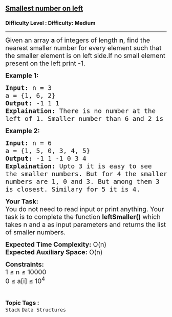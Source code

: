 <h2><a href="https://www.geeksforgeeks.org/problems/smallest-number-on-left3403/1?page=1&difficulty%5B%5D=1&category%5B%5D=Stack&sortBy=submissions">Smallest number on left</a></h2><h3>Difficulty Level : Difficulty: Medium</h3><hr><div class="problems_problem_content__Xm_eO"><p><span style="font-size:20px">Given an array <strong>a&nbsp;</strong>of integers of length <strong>n</strong>, find the nearest smaller number for every element such that the smaller element is on left side.If no small element present on the left print -1.</span></p>

<p><strong><span style="font-size:20px">Example 1:</span></strong></p>

<pre><span style="font-size:20px"><strong>Input:</strong> n = 3
a = {1, 6, 2}
<strong>Output:</strong> -1 1 1
<strong>Explaination:</strong> There is no number at the 
left of 1. Smaller number than 6 and 2 is 1.</span></pre>

<p><strong><span style="font-size:20px">Example 2:</span></strong></p>

<pre><span style="font-size:20px"><strong>Input:</strong> n = 6
a = {1, 5, 0, 3, 4, 5}
<strong>Output:</strong> -1 1 -1 0 3 4
<strong>Explaination:</strong> Upto 3 it is easy to see 
the smaller numbers. But for 4 the smaller 
numbers are 1, 0 and 3. But among them 3 
is closest. Similary for 5 it is 4.</span></pre>

<p><span style="font-size:20px"><strong>Your Task:</strong><br>
You do not need to read input or print anything. Your task is to complete the function <strong>leftSmaller()</strong> which takes n and a as input parameters and returns the list of smaller numbers.</span></p>

<p><span style="font-size:20px"><strong>Expected Time Complexity:</strong> O(n)<br>
<strong>Expected Auxiliary Space:</strong> O(n)</span></p>

<p><span style="font-size:20px"><strong>Constraints:</strong><br>
1 ≤ n ≤ 10000<br>
0 ≤ a[i] ≤ 10<sup>4</sup>&nbsp;&nbsp;</span></p>
</div><br><p><span style=font-size:18px><strong>Topic Tags : </strong><br><code>Stack</code>&nbsp;<code>Data Structures</code>&nbsp;